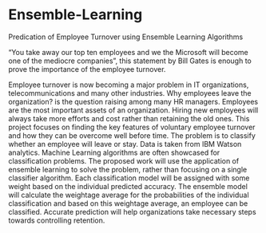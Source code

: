 # Ensemble-Learning
Predication of Employee Turnover using Ensemble Learning Algorithms

“You take away our top ten employees and we the Microsoft will become one of the mediocre companies”, this statement by Bill Gates is enough to prove the importance of the employee turnover.

Employee turnover is now becoming a major problem in IT organizations, telecommunications and many other industries. 
Why employees leave the organization? is the question raising among many HR managers. Employees are the most important 
assets of an organization. Hiring new employees will always take more efforts and cost rather than retaining the old ones. 
This project focuses on finding the key features of voluntary employee turnover and how they can be overcome well before time. 
The problem is to classify whether an employee will leave or stay. Data is taken from IBM Watson analytics. 
Machine Learning algorithms are often showcased for classification problems. 
The proposed work will use the application of ensemble learning to solve the problem, rather than focusing on a 
single classifier algorithm. Each classification model will be assigned with some weight based on the individual 
predicted accuracy. The ensemble model will calculate the weightage average for the probabilities of the individual 
classification and based on this weightage average, an employee can be classified. 
Accurate prediction will help organizations take necessary steps towards controlling retention.


